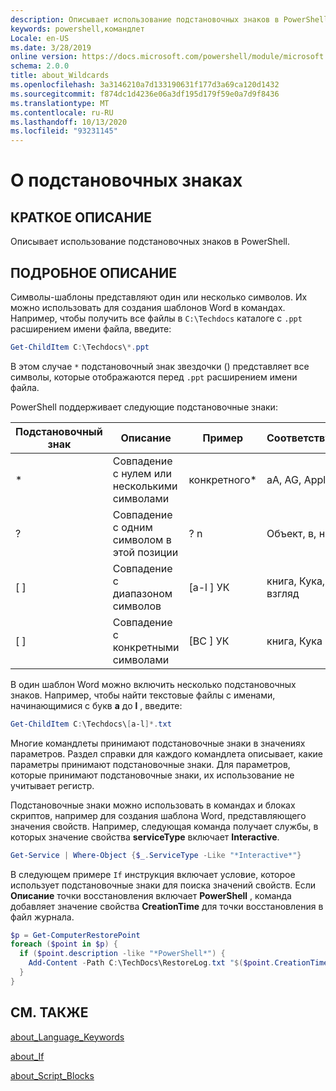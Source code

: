 ```yaml
---
description: Описывает использование подстановочных знаков в PowerShell.
keywords: powershell,командлет
Locale: en-US
ms.date: 3/28/2019
online version: https://docs.microsoft.com/powershell/module/microsoft.powershell.core/about/about_wildcards?view=powershell-7&WT.mc_id=ps-gethelp
schema: 2.0.0
title: about_Wildcards
ms.openlocfilehash: 3a3146210a7d133190631f177d3a69ca120d1432
ms.sourcegitcommit: f874dc1d4236e06a3df195d179f59e0a7d9f8436
ms.translationtype: MT
ms.contentlocale: ru-RU
ms.lasthandoff: 10/13/2020
ms.locfileid: "93231145"
---
```

# <a name="about-wildcards"></a>О подстановочных знаках

## <a name="short-description"></a>КРАТКОЕ ОПИСАНИЕ

Описывает использование подстановочных знаков в PowerShell.

## <a name="long-description"></a>ПОДРОБНОЕ ОПИСАНИЕ

Символы-шаблоны представляют один или несколько символов. Их можно использовать для создания шаблонов Word в командах. Например, чтобы получить все файлы в `C:\Techdocs` каталоге с `.ppt` расширением имени файла, введите:

```powershell
Get-ChildItem C:\Techdocs\*.ppt
```

В этом случае `*` подстановочный знак звездочки () представляет все символы, которые отображаются перед `.ppt` расширением имени файла.

PowerShell поддерживает следующие подстановочные знаки:

|Подстановочный знак|Описание               |Пример |Соответствует        |Нет совпадений|
|--------|--------------------------|--------|-------------|--------|
|\*      |Совпадение с нулем или несколькими символами | конкретного\*  | aA, AG, Apple | банан |
|?       |Совпадение с одним символом в этой позиции | ? n | Объект, в, на | обнаружил |
|\[ \]   |Совпадение с диапазоном символов | \[a-l \] УК | книга, Кука, взгляд | была |
|\[ \]   |Совпадение с конкретными символами | \[BC \] УК | книга, Кука | ключ |

В один шаблон Word можно включить несколько подстановочных знаков. Например, чтобы найти текстовые файлы с именами, начинающимися с букв **a** до **l** , введите:

```powershell
Get-ChildItem C:\Techdocs\[a-l]*.txt
```

Многие командлеты принимают подстановочные знаки в значениях параметров. Раздел справки для каждого командлета описывает, какие параметры принимают подстановочные знаки. Для параметров, которые принимают подстановочные знаки, их использование не учитывает регистр.

Подстановочные знаки можно использовать в командах и блоках скриптов, например для создания шаблона Word, представляющего значения свойств. Например, следующая команда получает службы, в которых значение свойства **serviceType** включает **Interactive**.

```powershell
Get-Service | Where-Object {$_.ServiceType -Like "*Interactive*"}
```

В следующем примере `If` инструкция включает условие, которое использует подстановочные знаки для поиска значений свойств. Если **Описание** точки восстановления включает **PowerShell** , команда добавляет значение свойства **CreationTime** для точки восстановления в файл журнала.

```powershell
$p = Get-ComputerRestorePoint
foreach ($point in $p) {
  if ($point.description -like "*PowerShell*") {
    Add-Content -Path C:\TechDocs\RestoreLog.txt "$($point.CreationTime)"
  }
}
```

## <a name="see-also"></a>СМ. ТАКЖЕ

[about_Language_Keywords](about_Language_Keywords.md)

[about_If](about_If.md)

[about_Script_Blocks](about_Script_Blocks.md)
